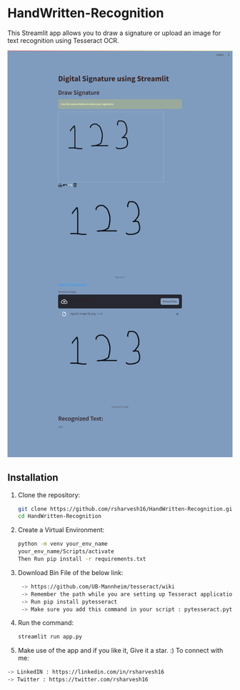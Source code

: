 # HandWritten-Recognition
This Streamlit app allows you to draw a signature or upload an image for text recognition using Tesseract OCR.

![Streamlit OCR App](HandWritten-Recogniton.png)

## Installation

1. Clone the repository:

   ```bash
   git clone https://github.com/rsharvesh16/HandWritten-Recognition.git
   cd HandWritten-Recognition
2. Create a Virtual Environment:
   ```bash
   python -m venv your_env_name
   your_env_name/Scripts/activate
   Then Run pip install -r requirements.txt
3. Download Bin File of the below link:
   ```bash
    -> https://github.com/UB-Mannheim/tesseract/wiki
    -> Remember the path while you are setting up Tesseract application
    -> Run pip install pytesseract
    -> Make sure you add this command in your script : pytesseract.pytesseract.tesseract_cmd = r'C:\Users\USER\AppData\Local\Tesseract-OCR\tesseract.exe' (Your path may vary, Choose the Correct Path)

4. Run the command:
   ```bash
   streamlit run app.py

5. Make use of the app and if you like it, Give it a star. :) To connect with me:
  ```bash
  -> LinkedIN : https://linkedin.com/in/rsharvesh16
  -> Twitter : https://twitter.com/rsharvesh16
  
